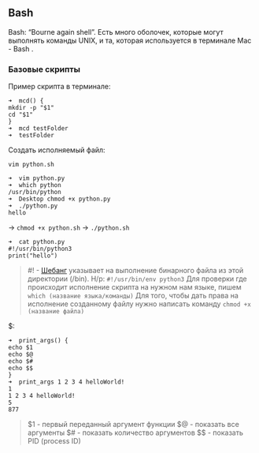 ## Bash

Bash: “Bourne again shell”. Есть много оболочек, которые могут выполнять команды UNIX, и та, которая используется в терминале Mac - Bash .



### Базовые скрипты

Пример скрипта в терминале:

```console
➜  mcd() {
mkdir -p "$1"
cd "$1"
}
➜  mcd testFolder
➜  testFolder 
```

Создать исполняемый файл:

`vim python.sh` 

```console
➜  vim python.py
➜  which python 
/usr/bin/python
➜  Desktop chmod +x python.py 
➜  ./python.py 
hello
```

-> `chmod +x python.sh` -> `./python.sh`

```console
➜  cat python.py 
#!/usr/bin/python3
print("hello")
```


> #! - [Шебанг](https://ru.wikipedia.org/wiki/%D0%A8%D0%B5%D0%B1%D0%B0%D0%BD%D0%B3_(Unix)) указывает на выполнение бинарного файла из этой директории (/bin). Н/р: `#!/usr/bin/env python3`
Для проверки где происходит исполнение скрипта на нужном нам языке, пишем `which (название языка/команды)`
Для того, чтобы дать права на исполнение созданному файлу нужно написать команду `chmod +x (название файла)`

$:

```console
➜  print_args() {
echo $1
echo $@
echo $#
echo $$
}
➜  print_args 1 2 3 4 helloWorld!
1
1 2 3 4 helloWorld!
5
877
```

> $1 - первый переданный аргумент функции
$@ - показать все аргументы
$# - показать количество аргументов
$$ - показать PID (process ID)
